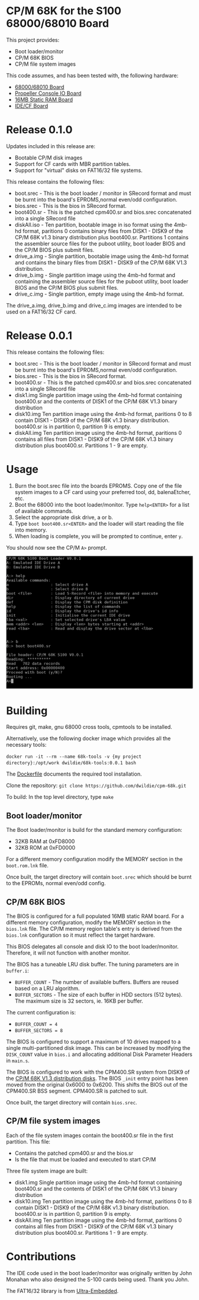 # CP/M 68K for the S100 68000/68010 Board

This project provides:
* Boot loader/monitor
* CP/M 68K BIOS
* CP/M file system images

This code assumes, and has been tested with, the following hardware:
* [68000/68010 Board](http://www.s100computers.com/My%20System%20Pages/68000%20Board/68K%20CPU%20Board.htm)
* [Propeller Console IO Board](http://www.s100computers.com/My%20System%20Pages/Console%20IO%20Board/Console%20IO%20Board.htm)
* [16MB Static RAM Board](http://www.s100computers.com/My%20System%20Pages/16MG%20RAM%20Board/16MG%20RAM%20Board.htm)
* [IDE/CF Board](http://www.s100computers.com/My%20System%20Pages/IDE%20Board/My%20IDE%20Card.htm)

# Release 0.1.0

Updates included in this release are:
* Bootable CP/M disk images
* Support for CF cards with MBR partition tables.
* Support for "virtual" disks on FAT16/32 file systems.

This release contains the following files:
* boot.srec - This is the boot loader / monitor in SRecord format and  must be burnt into the board's EPROMS,normal even/odd configuration.
* bios.srec - This is the bios in SRecord format.
* boot400.sr - This is the patched cpm400.sr and bios.srec concatenated into a single SRecord file
* diskAll.iso - Ten partition, bootable image in iso format using the 4mb-hd format, paritions 0 contains binary files from DISK1 - DISK9 of the CP/M 68K v1.3 binary distribution plus boot400.sr.  Partitions 1 contains the assembler source files for the puboot utility, boot loader BIOS and the CP/M BIOS plus submit files.
* drive_a.img - Single partition, bootable image using the 4mb-hd format and contains the binary files from DISK1 - DISK9 of the CP/M 68K V1.3 distribution.
* drive_b.img - Single partition image using the 4mb-hd format and containing the assembler source files for the puboot utility, boot loader BIOS and the CP/M BIOS plus submit files.
* drive_c.img - Single partition, empty image using the 4mb-hd format.

The drive_a.img, drive_b.img and drive_c.img images are intended to be used on a FAT16/32 CF card.

# Release 0.0.1

This release contains the following files:
* boot.srec - This is the boot loader / monitor in SRecord format and  must be burnt into the board's EPROMS,normal even/odd configuration.
* bios.srec - This is the bios in SRecord format.
* boot400.sr - This is the patched cpm400.sr and bios.srec concatenated into a single SRecord file
* disk1.img Single partition image using the 4mb-hd format containing boot400.sr and the contents of DISK1 of the CP/M 68K V1.3 binary distribution
* disk10.img Ten partition image using the 4mb-hd format, paritions 0 to 8 contain DISK1 - DISK9 of the CP/M 68K v1.3 binary distribution.  boot400.sr is in partition 0, partition 9 is empty.
* diskAll.img Ten partition image using the 4mb-hd format, paritions 0 contains all files from DISK1 - DISK9 of the CP/M 68K v1.3 binary distribution plus boot400.sr.  Partitions 1 - 9 are empty.

# Usage

1. Burn the boot.srec file into the boards EPROMS.  Copy one of the file system images to a CF card using your preferred tool, dd, balenaEtcher, etc.
1. Boot the 68000 into the boot loader/monitor.  Type `help<ENTER>` for a list of available commands.
1. Select the appropriate disk drive, a or b.
1. Type `boot boot400.sr<ENTER>` and the loader will start reading the file into memory.
1. When loading is complete, you will be prompted to continue, enter `y`.

You should now see the CP/M `A>` prompt.

![boot](cpm_boot_b.png)

# Building

Requires git, make, gnu 68000 cross tools, cpmtools to be installed.

Alternatively, use the following docker image which provides all the necessary tools:

  `docker run -it --rm --name 68k-tools -v {my project directory}:/opt/work dwildie/68k-tools:0.0.1 bash`
  
The [Dockerfile](https://github.com/dwildie/68k-tools/blob/master/docker/Dockerfile) documents the required tool installation.

Clone the repository: `git clone https://github.com/dwildie/cpm-68k.git`

To build:  In the top level directory, type `make`

## Boot loader/monitor
The Boot loader/monitor is build for the standard memory configuration:
+ 32KB RAM at 0xFD8000
+ 32KB ROM at 0xFD0000

For a different memory configuration modify the MEMORY section in the `boot.rom.lnk` file.

Once built, the target directory will contain `boot.srec` which should be burnt to the EPROMs, normal even/odd config.

## CP/M 68K BIOS
The BIOS is configured for a full populated 16MB static RAM board.  For a different memory configuration, modify the MEMORY section in the `bios.lnk` file.  The CP/M memory region table's entry is derived from the `bios.lnk` configuration so it must reflect the target hardware.

This BIOS delegates all console and disk IO to the boot loader/monitor.  Therefore, it will not function with another monitor.

The BIOS has a tuneable LRU disk buffer.  The tuning parameters are in `buffer.i`:
+ `BUFFER_COUNT` - The number of available buffers.  Buffers are reused based on a LRU algorithm.
+ `BUFFER_SECTORS` - The size of each buffer in HDD sectors (512 bytes).  The maximum size is 32 sectors, ie. 16KB per buffer.

The current configuration is:
+ `BUFFER_COUNT = 4`
+ `BUFFER_SECTORS = 8`

The BIOS is configured to support a maximum of 10 drives mapped to a single multi-partitioned disk image.  This can be increased by modifying the `DISK_COUNT` value in `bios.i` and allocating additional Disk Parameter Headers in `main.s`.

The BIOS is configured to work with the CPM400.SR system from DISK9 of the [CP/M 68K V1.3 distribution disks](http://cpm.z80.de/download/68kv1_3.zip).  The BIOS `_init` entry point has been moved from the original 0x6000 to 0x6200.  This shifts the BIOS out of the CPM400.SR BSS segment.  CPM400.SR is patched to suit.

Once built, the target directory will contain `bios.srec`.

## CP/M file system images
Each of the file system images contain the boot400.sr file in the first partition.  This file:
+ Contains the patched cpm400.sr and the bios.sr
+ Is the file that must be loaded and executed to start CP/M


Three file system image are built:
+ disk1.img Single partition image using the 4mb-hd format containing boot400.sr and the contents of DISK1 of the CP/M 68K V1.3 binary distribution
+ disk10.img Ten partition image using the 4mb-hd format, paritions 0 to 8 contain DISK1 - DISK9 of the CP/M 68K v1.3 binary distribution.  boot400.sr is in partition 0, partition 9 is empty.
+ diskAll.img Ten partition image using the 4mb-hd format, paritions 0 contains all files from DISK1 - DISK9 of the CP/M 68K v1.3 binary distribution plus boot400.sr.  Partitions 1 - 9 are empty.

# Contributions
The IDE code used in the boot loader/monitor was originally written by John Monahan who also designed the S-100 cards being used.  Thank you John.

The FAT16/32 library is from [Ultra-Embedded](http://ultra-embedded.com/fat_filelib/).
